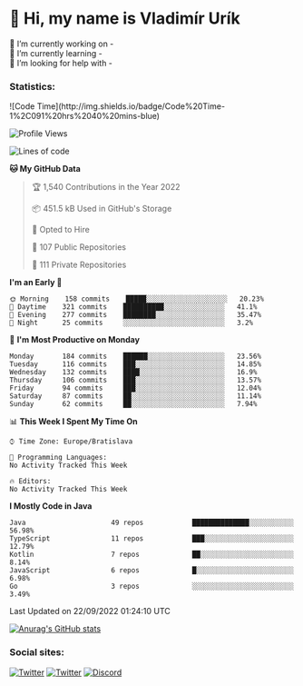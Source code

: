 <h1> 👋 Hi, my name is Vladimír Urík</h1>
<p>
 🔭 I’m currently working on -<br>
 🌱 I’m currently learning -<br>
 🤔 I’m looking for help with -<br>
</p>
<h3>Statistics:</h3>
<!--START_SECTION:waka-->
![Code Time](http://img.shields.io/badge/Code%20Time-1%2C091%20hrs%2040%20mins-blue)

![Profile Views](http://img.shields.io/badge/Profile%20Views-2-blue)

![Lines of code](https://img.shields.io/badge/From%20Hello%20World%20I%27ve%20Written-1%20Million%20lines%20of%20code-blue)

**🐱 My GitHub Data** 

> 🏆 1,540 Contributions in the Year 2022
 > 
> 📦 451.5 kB Used in GitHub's Storage 
 > 
> 💼 Opted to Hire
 > 
> 📜 107 Public Repositories 
 > 
> 🔑 111 Private Repositories  
 > 
**I'm an Early 🐤** 

```text
🌞 Morning    158 commits    █████░░░░░░░░░░░░░░░░░░░░   20.23% 
🌆 Daytime    321 commits    ██████████░░░░░░░░░░░░░░░   41.1% 
🌃 Evening    277 commits    ████████░░░░░░░░░░░░░░░░░   35.47% 
🌙 Night      25 commits     ░░░░░░░░░░░░░░░░░░░░░░░░░   3.2%

```
📅 **I'm Most Productive on Monday** 

```text
Monday       184 commits    ██████░░░░░░░░░░░░░░░░░░░   23.56% 
Tuesday      116 commits    ███░░░░░░░░░░░░░░░░░░░░░░   14.85% 
Wednesday    132 commits    ████░░░░░░░░░░░░░░░░░░░░░   16.9% 
Thursday     106 commits    ███░░░░░░░░░░░░░░░░░░░░░░   13.57% 
Friday       94 commits     ███░░░░░░░░░░░░░░░░░░░░░░   12.04% 
Saturday     87 commits     ██░░░░░░░░░░░░░░░░░░░░░░░   11.14% 
Sunday       62 commits     ██░░░░░░░░░░░░░░░░░░░░░░░   7.94%

```


📊 **This Week I Spent My Time On** 

```text
⌚︎ Time Zone: Europe/Bratislava

💬 Programming Languages: 
No Activity Tracked This Week

🔥 Editors: 
No Activity Tracked This Week

```

**I Mostly Code in Java** 

```text
Java                     49 repos            ██████████████░░░░░░░░░░░   56.98% 
TypeScript               11 repos            ███░░░░░░░░░░░░░░░░░░░░░░   12.79% 
Kotlin                   7 repos             ██░░░░░░░░░░░░░░░░░░░░░░░   8.14% 
JavaScript               6 repos             █░░░░░░░░░░░░░░░░░░░░░░░░   6.98% 
Go                       3 repos             ░░░░░░░░░░░░░░░░░░░░░░░░░   3.49%

```



 Last Updated on 22/09/2022 01:24:10 UTC
<!--END_SECTION:waka-->

[![Anurag's GitHub stats](https://github-readme-stats.vercel.app/api?username=vladimir-urik)](https://github.com/anuraghazra/github-readme-stats)

<h3>Social sites:</h3>
<p><a href="https://twitter.com/GGGEDR" target="_blank"><img alt="Twitter" src="https://img.shields.io/badge/twitter-%231DA1F2.svg?&style=for-the-badge&logo=twitter&logoColor=white" /></a> <a href="https://www.reddit.com/user/GGGEDR" target="_blank"><img alt="Twitter" src="https://img.shields.io/badge/reddit-%23FE6262.svg?&style=for-the-badge&logo=reddit&logoColor=white" /></a> <a href="https://discord.com/users/535708984959827978" target="_blank"><img alt="Discord" src="https://img.shields.io/badge/discord-%235865f2.svg?&style=for-the-badge&logo=discord&logoColor=white" />
</p>
